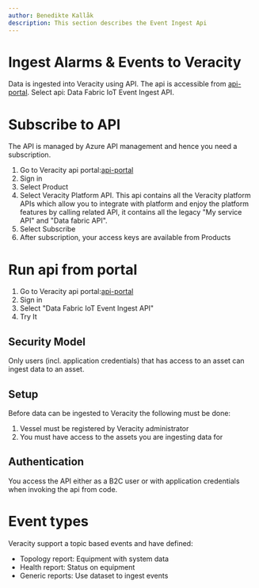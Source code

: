 ```yaml
---
author: Benedikte Kallåk
description: This section describes the Event Ingest Api
---
```


# Ingest Alarms & Events to Veracity

Data is ingested into Veracity using API. 
The api is accessible from [api-portal](https://api-portal.veracity.com/). 
Select api: Data Fabric IoT Event Ingest API.

# Subscribe to API

The API is managed by Azure API management and hence you need a subscription. 
1.	Go to Veracity api portal:[api-portal](https://api-portal.veracity.com/)
2.	Sign in
3.	Select Product
4.	Select Veracity Platform API. This api contains all the Veracity platform APIs which allow you to integrate with platform and enjoy the platform features by calling related API, it contains all the legacy "My service API" and "Data fabric API".
5.	Select Subscribe
6.	After subscription, your access keys are available from Products

# Run api from portal
1.	Go to Veracity api portal:[api-portal](https://api-portal.veracity.com/)
2.	Sign in
3.	Select "Data Fabric IoT Event Ingest API"
4.	Try It


## Security Model
Only users (incl. application credentials) that has access to an asset can ingest data to an asset.

## Setup
Before data can be ingested to Veracity the following must be done:
1.	Vessel must be registered by Veracity administrator
2.	You must have access to the assets you are ingesting data for

## Authentication
You access the API either as a B2C user or with application credentials when invoking the api from code.

# Event types
Veracity support a topic based events and have defined:

- Topology report: Equipment with system data
- Health report: Status on equipment
- Generic reports: Use dataset to ingest events

